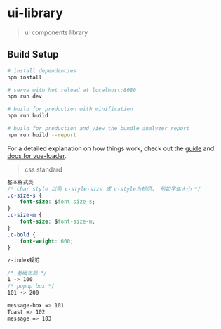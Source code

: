 

# ui-library

> ui components library

## Build Setup

``` bash
# install dependencies
npm install

# serve with hot reload at localhost:8080
npm run dev

# build for production with minification
npm run build

# build for production and view the bundle analyzer report
npm run build --report
```

For a detailed explanation on how things work, check out the [guide](http://vuejs-templates.github.io/webpack/) and [docs for vue-loader](http://vuejs.github.io/vue-loader).

> css standard

```css
基本样式类
/* char style 以照 c-style-size 或 c-style为规范， 例如字体大小 */
.c-size-s {
    font-size: $font-size-s;
}
.c-size-m {
    font-size: $font-size-m;
}
.c-bold {
    font-weight: 600;
}

z-index规范

/* 基础布局 */
1 -> 100
/* popup box */
101 -> 200

message-box => 101
Toast => 102
message => 103
```